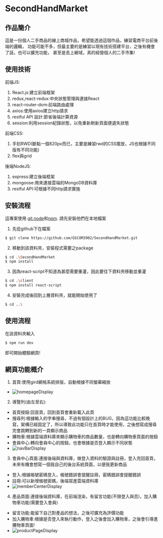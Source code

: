 # SecondHandMarket

## 作品簡介

這是一份個人二手商品的線上商城作品，希望能透過這個作品，練習電商平台前後端的邏輯，
功能可能不多，但最主要的是練習以現有技術搭建平台，之後有機會了話，也可以擴充功能，
甚至是丟上網域，真的經營個人的二手市集!

## 使用技術
前端JS:
1. React.js:建立前端框架
2. redux,react-redux:中央狀態管理與連接React
3. react-router-dom:前端路由處理
4. axios:使用axios建立http請求
5. restful API 設計:節省後端計算資源
6. session:利用session紀錄狀態，以免重新刷新頁面便遺失狀態

前端CSS:
1. 手刻RWD(斷點一個820px而已，主要是練習rwd的CSS擺放，JS也根據不同版有不同功能)
2. flex與grid


後端NodeJS:
1. express:建立後端框架
2. mongoose:用來連接雲端的MongoDB資料庫
3. restful API:可根據不同http請求實施

## 安裝流程

這專案使用 [git](https://git-scm.com),[node](http://nodejs.org)和[npm](https://npmjs.com). 請先安裝他們在本地檔案

1. 先從github下在檔案

```sh
$ git clone https://github.com/GSCOM3902/SecondHandMarket.git
```

2. 移動到該資料夾，安裝程式需要之package

```sh
$ cd .\SecondHandMarket
$ npm install
```
3. 因為react-script不知道為甚麼需要重灌，因此要往下資料夾移動並重灌

```sh
$ cd .\client
$ npm install react-script
```
4. 安裝完成後回到上層資料夾，就能開始使用了

```sh
$ cd ..\
```

## 使用流程

在該資料夾輸入

```sh
$ npm run dev
```
即可開始體驗網頁!

## 網頁功能概介

1. 首頁:使用gird網格系統排版，自動根據不同螢幕縮放
- ![homepageDisplay](https://user-images.githubusercontent.com/87023069/215299109-3c7ce363-6be6-413f-8643-542114c2e5bb.gif)

2. 導覽列(由左至右):
  - 首頁按鈕:回首頁，回到首頁會重新載入此頁
  - 搜尋列:根據輸入的字串搜尋，不過有個設計上的BUG，因為這功能比較晚寫，架構已經固定了，所以導致此功能只在首頁時才能使用，之後想寫成搜尋完會跳轉到新的一頁顯示商品
  - 購物車:根據雲端資料庫來顯示購物車的商品數量，也是轉向購物車頁面的按鈕
  - 會員中心:轉向會員中心的按鈕，也會根據是否登入顯示不同狀態
  - ![navBarDisplay](https://user-images.githubusercontent.com/87023069/215300041-2fd0316a-1946-4f2b-b253-d6c8ef7507d5.gif)

3. 會員中心頁面:連接後端與資料庫，做登入資料的驗證與註冊，登入完回首頁，未來有機會想寫一個我自己的後台系統頁面，以便我更新商品
  - 登入:根據帳號密碼登入，帳號錯誤會提醒註冊，密碼錯誤會提醒錯誤
  - 註冊:可以新增帳號密碼，後端寫進雲端資料庫
  - ![memberCenterDisplay](https://user-images.githubusercontent.com/87023069/215300348-97c5410d-387d-48e7-bcb7-b162a21a76f1.gif)

4. 產品頁面:連接後端資料庫，在前端渲染，有留言功能(不限登入與否)，加入購物車功能(需要登入會員)
  - 留言功能:能留下自己對產品的想法，之後可擴充為評價功能
  - 加入購物車:根據是否登入來執行動作，登入之後會加入購物車，之後會引導進購物車頁面!
  - ![productPageDisplay](https://user-images.githubusercontent.com/87023069/215300983-e6428ddf-befe-4cf0-8cdb-37445a58c8d8.gif)
